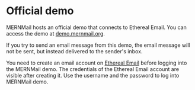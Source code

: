 # Official demo

MERNMail hosts an official demo that connects to Ethereal Email. You can access the demo at [demo.mernmail.org](https://demo.mernmail.org).

If you try to send an email message from this demo, the email message will not be sent, but instead delivered to the sender's inbox.

You need to create an email account on [Ethereal Email](https://ethereal.email) before logging into the MERNMail demo. The credentials of the Ethereal Email account are visible after creating it. Use the username and the password to log into MERNMail demo.